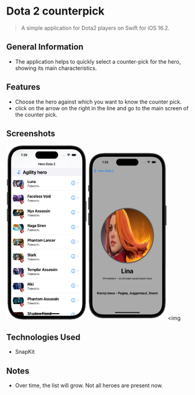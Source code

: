 # Dota 2 counterpick
> A simple application for Dota2 players on Swift for iOS 16.2.
## General Information
- The application helps to quickly select a counter-pick for the hero, showing its main characteristics.

## Features
- Choose the hero against which you want to know the counter pick.
- click on the arrow on the right in the line and go to the main screen of the counter pick.

## Screenshots
<img src="https://github.com/SergeyKykhov/HeroTableD2/blob/develop/Screenshots/1.png" width="214" height="463"><img src="https://github.com/SergeyKykhov/HeroTableD2/blob/develop/Screenshots/2.png" width="214" height="443"><img 

## Technologies Used
- SnapKit

## Notes
- Over time, the list will grow. Not all heroes are present now.
